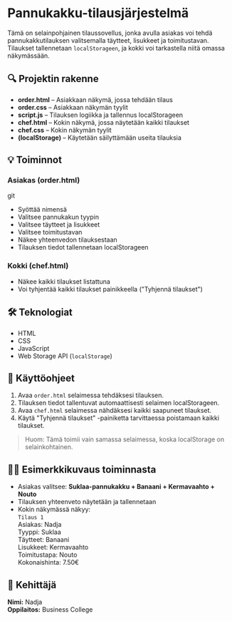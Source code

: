 # Pannukakku-tilausjärjestelmä

Tämä on selainpohjainen tilaussovellus, jonka avulla asiakas voi tehdä pannukakkutilauksen valitsemalla täytteet, lisukkeet ja toimitustavan. Tilaukset tallennetaan `localStorageen`, ja kokki voi tarkastella niitä omassa näkymässään.

## 🔍 Projektin rakenne

- **order.html** – Asiakkaan näkymä, jossa tehdään tilaus
- **order.css** – Asiakkaan näkymän tyylit
- **script.js** – Tilauksen logiikka ja tallennus localStorageen
- **chef.html** – Kokin näkymä, jossa näytetään kaikki tilaukset
- **chef.css** – Kokin näkymän tyylit
- **(localStorage)** – Käytetään säilyttämään useita tilauksia

## 💡 Toiminnot

### Asiakas (order.html)

git

- Syöttää nimensä
- Valitsee pannukakun tyypin
- Valitsee täytteet ja lisukkeet
- Valitsee toimitustavan
- Näkee yhteenvedon tilauksestaan
- Tilauksen tiedot tallennetaan localStorageen

### Kokki (chef.html)

- Näkee kaikki tilaukset listattuna
- Voi tyhjentää kaikki tilaukset painikkeella ("Tyhjennä tilaukset")

## 🛠️ Teknologiat

- HTML
- CSS
- JavaScript
- Web Storage API (`localStorage`)

## 🚀 Käyttöohjeet

1. Avaa `order.html` selaimessa tehdäksesi tilauksen.
2. Tilauksen tiedot tallentuvat automaattisesti selaimen localStorageen.
3. Avaa `chef.html` selaimessa nähdäksesi kaikki saapuneet tilaukset.
4. Käytä "Tyhjennä tilaukset" -painiketta tarvittaessa poistamaan kaikki tilaukset.

> Huom: Tämä toimii vain samassa selaimessa, koska localStorage on selainkohtainen.

## 👩‍🍳 Esimerkkikuvaus toiminnasta

- Asiakas valitsee: **Suklaa-pannukakku + Banaani + Kermavaahto + Nouto**
- Tilauksen yhteenveto näytetään ja tallennetaan
- Kokin näkymässä näkyy:  
  `Tilaus 1`  
  Asiakas: Nadja  
  Tyyppi: Suklaa  
  Täytteet: Banaani  
  Lisukkeet: Kermavaahto  
  Toimitustapa: Nouto  
  Kokonaishinta: 7.50€

## 📁 Kehittäjä

**Nimi:** Nadja  
**Oppilaitos:** Business College

